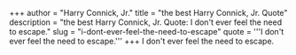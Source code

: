 +++
author = "Harry Connick, Jr."
title = "the best Harry Connick, Jr. Quote"
description = "the best Harry Connick, Jr. Quote: I don't ever feel the need to escape."
slug = "i-dont-ever-feel-the-need-to-escape"
quote = '''I don't ever feel the need to escape.'''
+++
I don't ever feel the need to escape.
